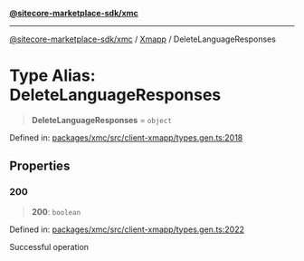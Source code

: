 [**@sitecore-marketplace-sdk/xmc**](../../../../README.md)

***

[@sitecore-marketplace-sdk/xmc](../../../../README.md) / [Xmapp](../README.md) / DeleteLanguageResponses

# Type Alias: DeleteLanguageResponses

> **DeleteLanguageResponses** = `object`

Defined in: [packages/xmc/src/client-xmapp/types.gen.ts:2018](https://github.com/Sitecore/marketplace-sdk/blob/main/packages/xmc/src/client-xmapp/types.gen.ts#L2018)

## Properties

### 200

> **200**: `boolean`

Defined in: [packages/xmc/src/client-xmapp/types.gen.ts:2022](https://github.com/Sitecore/marketplace-sdk/blob/main/packages/xmc/src/client-xmapp/types.gen.ts#L2022)

Successful operation
